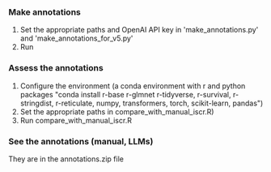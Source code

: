 ### Make annotations

1. Set the appropriate paths and OpenAI API key in 'make_annotations.py' and 'make_annotations_for_v5.py'
2. Run

### Assess the annotations
1. Configure the environment (a conda environment with r and python packages "conda install r-base r-glmnet r-tidyverse, r-survival, r-stringdist, r-reticulate, numpy, transformers, torch, scikit-learn, pandas")
2. Set the appropriate paths in compare_with_manual_iscr.R)
3. Run compare_with_manual_iscr.R

### See the annotations (manual, LLMs)
They are in the annotations.zip file
